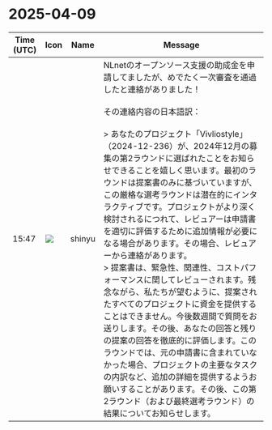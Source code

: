 # 2025-04-09

|Time (UTC)|Icon|Name|Message|
|---|---|---|---|
|15:47|![](https://avatars.slack-edge.com/2018-04-27/354445776386_e258f5ed5ba887b08668_72.jpg)|shinyu|NLnetのオープンソース支援の助成金を申請してましたが、めでたく一次審査を通過したと連絡がありました！<br><br>その連絡内容の日本語訳：<br><br>> あなたのプロジェクト「Vivliostyle」（2024-12-236）が、2024年12月の募集の第2ラウンドに選ばれたことをお知らせできることを嬉しく思います。最初のラウンドは提案書のみに基づいていますが、この厳格な選考ラウンドは潜在的にインタラクティブです。プロジェクトがより深く検討されるにつれて、レビュアーは申請書を適切に評価するために追加情報が必要になる場合があります。その場合、レビュアーから連絡があります。<br>> 提案書は、緊急性、関連性、コストパフォーマンスに関してレビューされます。残念ながら、私たちが望むように、提案されたすべてのプロジェクトに資金を提供することはできません。今後数週間で質問をお送りします。その後、あなたの回答と残りの提案の回答を徹底的に評価します。このラウンドでは、元の申請書に含まれていなかった場合、プロジェクトの主要なタスクの内訳など、追加の詳細を提供するようお願いすることがあります。その後、この第2ラウンド（および最終選考ラウンド）の結果についてお知らせします。|
